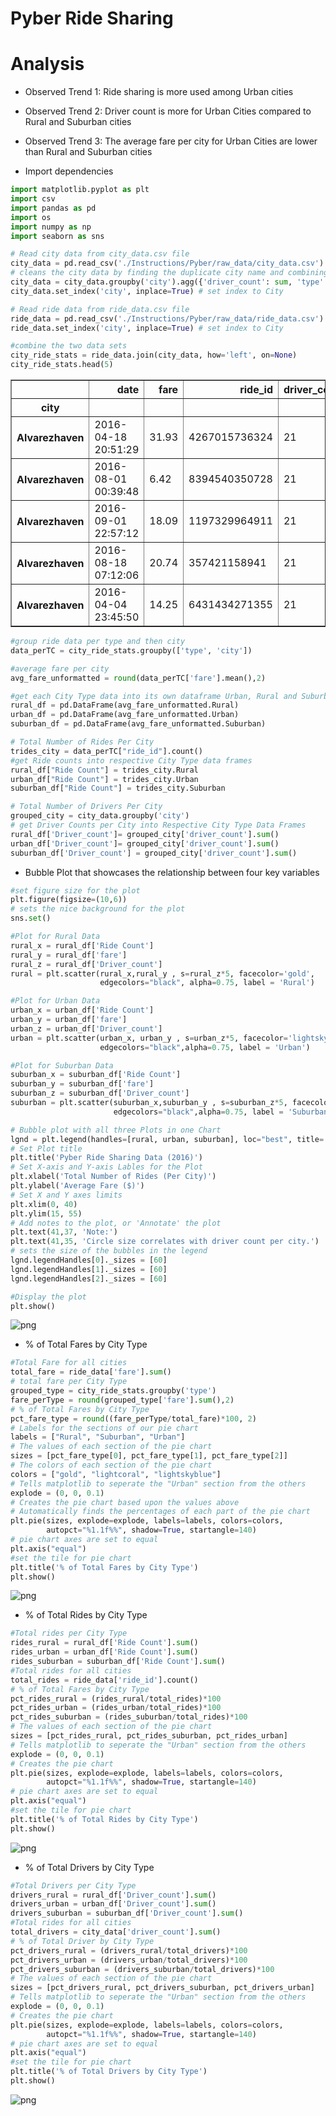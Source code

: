 
# Pyber Ride Sharing

# Analysis
* Observed Trend 1:
    Ride sharing is more used among Urban cities
* Observed Trend 2:
    Driver count is more for Urban Cities compared to Rural and Suburban cities
* Observed Trend 3:
    The average fare per city for Urban Cities are lower than Rural and Suburban cities

* Import dependencies


```python
import matplotlib.pyplot as plt
import csv
import pandas as pd
import os
import numpy as np
import seaborn as sns
```


```python
# Read city data from city_data.csv file
city_data = pd.read_csv('./Instructions/Pyber/raw_data/city_data.csv')
# cleans the city data by finding the duplicate city name and combining the rows with sum of driver counts
city_data = city_data.groupby('city').agg({'driver_count': sum, 'type':'first' }).reset_index()
city_data.set_index('city', inplace=True) # set index to City

# Read ride data from ride_data.csv file
ride_data = pd.read_csv('./Instructions/Pyber/raw_data/ride_data.csv')
ride_data.set_index('city', inplace=True) # set index to City

#combine the two data sets 
city_ride_stats = ride_data.join(city_data, how='left', on=None) 
city_ride_stats.head(5)
```




<div>
<table border="1" class="dataframe">
  <thead>
    <tr style="text-align: right;">
      <th></th>
      <th>date</th>
      <th>fare</th>
      <th>ride_id</th>
      <th>driver_count</th>
      <th>type</th>
    </tr>
    <tr>
      <th>city</th>
      <th></th>
      <th></th>
      <th></th>
      <th></th>
      <th></th>
    </tr>
  </thead>
  <tbody>
    <tr>
      <th>Alvarezhaven</th>
      <td>2016-04-18 20:51:29</td>
      <td>31.93</td>
      <td>4267015736324</td>
      <td>21</td>
      <td>Urban</td>
    </tr>
    <tr>
      <th>Alvarezhaven</th>
      <td>2016-08-01 00:39:48</td>
      <td>6.42</td>
      <td>8394540350728</td>
      <td>21</td>
      <td>Urban</td>
    </tr>
    <tr>
      <th>Alvarezhaven</th>
      <td>2016-09-01 22:57:12</td>
      <td>18.09</td>
      <td>1197329964911</td>
      <td>21</td>
      <td>Urban</td>
    </tr>
    <tr>
      <th>Alvarezhaven</th>
      <td>2016-08-18 07:12:06</td>
      <td>20.74</td>
      <td>357421158941</td>
      <td>21</td>
      <td>Urban</td>
    </tr>
    <tr>
      <th>Alvarezhaven</th>
      <td>2016-04-04 23:45:50</td>
      <td>14.25</td>
      <td>6431434271355</td>
      <td>21</td>
      <td>Urban</td>
    </tr>
  </tbody>
</table>
</div>




```python
#group ride data per type and then city
data_perTC = city_ride_stats.groupby(['type', 'city'])

#average fare per city
avg_fare_unformatted = round(data_perTC['fare'].mean(),2)

#get each City Type data into its own dataframe Urban, Rural and Suburban
rural_df = pd.DataFrame(avg_fare_unformatted.Rural)
urban_df = pd.DataFrame(avg_fare_unformatted.Urban)
suburban_df = pd.DataFrame(avg_fare_unformatted.Suburban)

```


```python
# Total Number of Rides Per City
trides_city = data_perTC["ride_id"].count()
#get Ride counts into respective City Type data frames
rural_df["Ride Count"] = trides_city.Rural
urban_df["Ride Count"] = trides_city.Urban
suburban_df["Ride Count"] = trides_city.Suburban

```


```python
# Total Number of Drivers Per City
grouped_city = city_data.groupby('city')
# get Driver Counts per City into Respective City Type Data Frames
rural_df['Driver_count']= grouped_city['driver_count'].sum()
urban_df['Driver_count']= grouped_city['driver_count'].sum()
suburban_df['Driver_count'] = grouped_city['driver_count'].sum()
```

* Bubble Plot that showcases the relationship between four key variables


```python
#set figure size for the plot
plt.figure(figsize=(10,6))
# sets the nice background for the plot
sns.set()

#Plot for Rural Data
rural_x = rural_df['Ride Count']
rural_y = rural_df['fare']
rural_z = rural_df['Driver_count']
rural = plt.scatter(rural_x,rural_y , s=rural_z*5, facecolor='gold', 
                    edgecolors="black", alpha=0.75, label = 'Rural')

#Plot for Urban Data
urban_x = urban_df['Ride Count']
urban_y = urban_df['fare']
urban_z = urban_df['Driver_count']
urban = plt.scatter(urban_x, urban_y , s=urban_z*5, facecolor='lightskyblue', 
                    edgecolors="black",alpha=0.75, label = 'Urban')

#Plot for Suburban Data
suburban_x = suburban_df['Ride Count']
suburban_y = suburban_df['fare']
suburban_z = suburban_df['Driver_count']
suburban = plt.scatter(suburban_x,suburban_y , s=suburban_z*5, facecolor='lightcoral', 
                       edgecolors="black",alpha=0.75, label = 'Suburban')

# Bubble plot with all three Plots in one Chart
lgnd = plt.legend(handles=[rural, urban, suburban], loc="best", title= 'City Types')
# Set Plot title
plt.title('Pyber Ride Sharing Data (2016)')
# Set X-axis and Y-axis Lables for the Plot
plt.xlabel('Total Number of Rides (Per City)')
plt.ylabel('Average Fare ($)')
# Set X and Y axes limits
plt.xlim(0, 40)
plt.ylim(15, 55)
# Add notes to the plot, or 'Annotate' the plot
plt.text(41,37, 'Note:')
plt.text(41,35, 'Circle size correlates with driver count per city.')
# sets the size of the bubbles in the legend 
lgnd.legendHandles[0]._sizes = [60]
lgnd.legendHandles[1]._sizes = [60]
lgnd.legendHandles[2]._sizes = [60]

#Display the plot
plt.show()
```


![png](https://github.com/JKora/Project-Matplotlib/blob/master/Solution/Pyber_Bubbleplot.png)


 * % of Total Fares by City Type


```python
#Total Fare for all cities
total_fare = ride_data['fare'].sum()
# total fare per City Type
grouped_type = city_ride_stats.groupby('type')
fare_perType = round(grouped_type['fare'].sum(),2)
# % of Total Fares by City Type
pct_fare_type = round((fare_perType/total_fare)*100, 2)
# Labels for the sections of our pie chart
labels = ["Rural", "Suburban", "Urban"]
# The values of each section of the pie chart
sizes = [pct_fare_type[0], pct_fare_type[1], pct_fare_type[2]]
# The colors of each section of the pie chart
colors = ["gold", "lightcoral", "lightskyblue"]
# Tells matplotlib to seperate the "Urban" section from the others
explode = (0, 0, 0.1)
# Creates the pie chart based upon the values above
# Automatically finds the percentages of each part of the pie chart
plt.pie(sizes, explode=explode, labels=labels, colors=colors,
        autopct="%1.1f%%", shadow=True, startangle=140)
# pie chart axes are set to equal
plt.axis("equal")
#set the tile for pie chart
plt.title('% of Total Fares by City Type')
plt.show()
```


![png](https://github.com/JKora/Project-Matplotlib/blob/master/Solution/PieChrt_TotalFares.png)


* % of Total Rides by City Type


```python
#Total rides per City Type
rides_rural = rural_df['Ride Count'].sum()
rides_urban = urban_df['Ride Count'].sum()
rides_suburban = suburban_df['Ride Count'].sum()
#Total rides for all cities
total_rides = ride_data['ride_id'].count()
# % of Total Fares by City Type
pct_rides_rural = (rides_rural/total_rides)*100
pct_rides_urban = (rides_urban/total_rides)*100
pct_rides_suburban = (rides_suburban/total_rides)*100
# The values of each section of the pie chart
sizes = [pct_rides_rural, pct_rides_suburban, pct_rides_urban]
# Tells matplotlib to seperate the "Urban" section from the others
explode = (0, 0, 0.1)
# Creates the pie chart 
plt.pie(sizes, explode=explode, labels=labels, colors=colors,
        autopct="%1.1f%%", shadow=True, startangle=140)
# pie chart axes are set to equal
plt.axis("equal")
#set the tile for pie chart
plt.title('% of Total Rides by City Type')
plt.show()
```


![png](https://github.com/JKora/Project-Matplotlib/blob/master/Solution/PieChrt_TotalRides.png)


* % of Total Drivers by City Type


```python
#Total Drivers per City Type
drivers_rural = rural_df['Driver_count'].sum()
drivers_urban = urban_df['Driver_count'].sum()
drivers_suburban = suburban_df['Driver_count'].sum()
#Total rides for all cities
total_drivers = city_data['driver_count'].sum()
# % of Total Driver by City Type
pct_drivers_rural = (drivers_rural/total_drivers)*100
pct_drivers_urban = (drivers_urban/total_drivers)*100
pct_drivers_suburban = (drivers_suburban/total_drivers)*100
# The values of each section of the pie chart
sizes = [pct_drivers_rural, pct_drivers_suburban, pct_drivers_urban]
# Tells matplotlib to seperate the "Urban" section from the others
explode = (0, 0, 0.1)
# Creates the pie chart
plt.pie(sizes, explode=explode, labels=labels, colors=colors,
        autopct="%1.1f%%", shadow=True, startangle=140)
# pie chart axes are set to equal
plt.axis("equal")
#set the tile for pie chart
plt.title('% of Total Drivers by City Type')
plt.show()
```


![png](https://github.com/JKora/Project-Matplotlib/blob/master/Solution/PieChrt_TotalDrivers.png)

